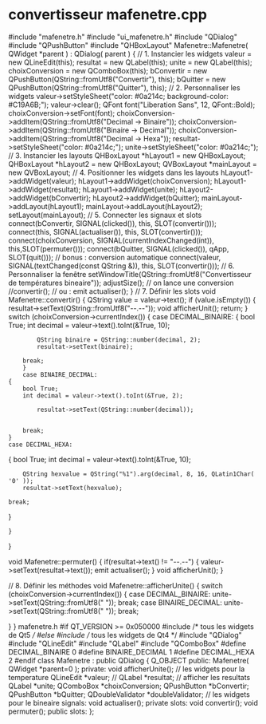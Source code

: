 # convertisseur mafenetre.cpp
#include "mafenetre.h"
#include "ui_mafenetre.h"
#include "QDialog"
#include "QPushButton"
#include "QHBoxLayout"
Mafenetre::Mafenetre( QWidget *parent ) : QDialog( parent )
{
// 1. Instancier les widgets
    valeur = new QLineEdit(this);
    resultat = new QLabel(this);
    unite = new QLabel(this);
    choixConversion = new QComboBox(this);
    bConvertir = new QPushButton(QString::fromUtf8("Convertir"), this);
    bQuitter = new QPushButton(QString::fromUtf8("Quitter"), this);
// 2. Personnaliser les widgets
    valeur->setStyleSheet("color: #0a214c; background-color: #C19A6B;");
    valeur->clear();
    QFont font("Liberation Sans", 12, QFont::Bold);
    choixConversion->setFont(font);
    choixConversion->addItem(QString::fromUtf8("Decimal -> Binaire"));
    choixConversion->addItem(QString::fromUtf8("Binaire -> Decimal"));
    choixConversion->addItem(QString::fromUtf8("Decimal -> Hexa"));
    resultat->setStyleSheet("color: #0a214c;");
    unite->setStyleSheet("color: #0a214c;");
// 3. Instancier les layouts
    QHBoxLayout *hLayout1 = new QHBoxLayout;
    QHBoxLayout *hLayout2 = new QHBoxLayout;
    QVBoxLayout *mainLayout = new QVBoxLayout;
// 4. Positionner les widgets dans les layouts
    hLayout1->addWidget(valeur);
    hLayout1->addWidget(choixConversion);
    hLayout1->addWidget(resultat);
    hLayout1->addWidget(unite);
    hLayout2->addWidget(bConvertir);
    hLayout2->addWidget(bQuitter);
    mainLayout->addLayout(hLayout1);
    mainLayout->addLayout(hLayout2);
    setLayout(mainLayout);
// 5. Connecter les signaux et slots
    connect(bConvertir, SIGNAL(clicked()), this, SLOT(convertir()));
    connect(this, SIGNAL(actualiser()), this, SLOT(convertir()));
    connect(choixConversion, SIGNAL(currentIndexChanged(int)), this,SLOT(permuter()));
    connect(bQuitter, SIGNAL(clicked()), qApp, SLOT(quit()));
    // bonus : conversion automatique
    connect(valeur, SIGNAL(textChanged(const QString &)), this, SLOT(convertir()));
// 6. Personnaliser la fenêtre
    setWindowTitle(QString::fromUtf8("Convertisseur de températures bineaire"));
    adjustSize();
    // on lance une conversion
    //convertir();
    // ou :
    emit actualiser();
}
// 7. Définir les slots
void Mafenetre::convertir()
{
    QString value = valeur->text();
    if (value.isEmpty())
    {
        resultat->setText(QString::fromUtf8("--.--"));
        void afficherUnit();
        return;
    }
    switch (choixConversion->currentIndex())
    {
        case DECIMAL_BINAIRE:
        {
        bool True;
        int decimal = valeur->text().toInt(&True, 10);


            QString binaire = QString::number(decimal, 2);
            resultat->setText(binaire);

        break;
        }
        case BINAIRE_DECIMAL:
    {
        bool True;
        int decimal = valeur->text().toInt(&True, 2);

            resultat->setText(QString::number(decimal));


        break;
    }
    case DECIMAL_HEXA:
{
    bool True;
    int decimal = valeur->text().toInt(&True, 10);


        QString hexvalue = QString("%1").arg(decimal, 8, 16, QLatin1Char( '0' ));
        resultat->setText(hexvalue);

    break;
}

    }
}


void Mafenetre::permuter()
{
    if(resultat->text() != "--.--")
    {
        valeur->setText(resultat->text());
        emit actualiser();
    }
    void afficherUnit();
}


// 8. Définir les méthodes
void Mafenetre::afficherUnite()
{
switch (choixConversion->currentIndex())
{
case DECIMAL_BINAIRE:
unite->setText(QString::fromUtf8(" "));
break;
case BINAIRE_DECIMAL:
unite->setText(QString::fromUtf8(" "));
break;

}
}
mafenetre.h
#if QT_VERSION >= 0x050000
#include <QtWidgets> /* tous les widgets de Qt5 */
#else
#include <QtGui> /* tous les widgets de Qt4 */
#include "QDialog"
#include "QLineEdit"
#include "QLabel"
#include "QComboBox"
#define DECIMAL_BINAIRE 0
#define BINAIRE_DECIMAL  1
#define DECIMAL_HEXA 2
#endif
class Mafenetre : public QDialog
{
Q_OBJECT
public:
Mafenetre( QWidget *parent=0 );
private:
void afficherUnite();
// les widgets pour la temperature
QLineEdit *valeur; //
QLabel *resultat; // afficher les resultats
QLabel *unite;
QComboBox *choixConversion;
QPushButton *bConvertir;
QPushButton *bQuitter;
QDoubleValidator *doubleValidator;
// les widgets pour le bineaire
signals:
void actualiser();
private slots:
void convertir();
void permuter();
public slots:
};




